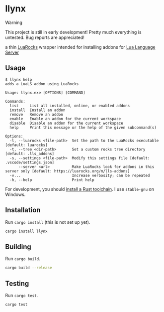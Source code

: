 # llynx

> [!WARNING]
>
> This project is still in early development! Pretty much everything is untested. Bug reports are appreciated!

a thin [LuaRocks](https://luarocks.org/) wrapper intended for installing addons for [Lua Language Server](https://github.com/LuaLS/lua-language-server)

## Usage

```console
$ llynx help
adds a LuaLS addon using LuaRocks

Usage: llynx.exe [OPTIONS] [COMMAND]

Commands:
  list     List all installed, online, or enabled addons
  install  Install an addon
  remove   Remove an addon
  enable   Enable an addon for the current workspace
  disable  Disable an addon for the current workspace
  help     Print this message or the help of the given subcommand(s)

Options:
  -l, --luarocks <file-path>  Set the path to the LuaRocks executable [default: luarocks]
  -t, --tree <dir-path>       Set a custom rocks tree directory [default: .lls_addons]
  -s, --settings <file-path>  Modify this settings file [default: .vscode/settings.json]
      --server <url>          Make LuaRocks look for addons in this server only [default: https://luarocks.org/m/lls-addons]
  -v...                       Increase verbosity; can be repeated
  -h, --help                  Print help
```

For development, you should [install a Rust toolchain](https://www.rust-lang.org/tools/install). I use `stable-gnu` on Windows.

## Installation

Run `cargo install` (this is not set up yet).

```bash
cargo install llynx
```

## Building

Run `cargo build`.

```bash
cargo build --release
```

## Testing

Run `cargo test`.

```bash
cargo test
```

